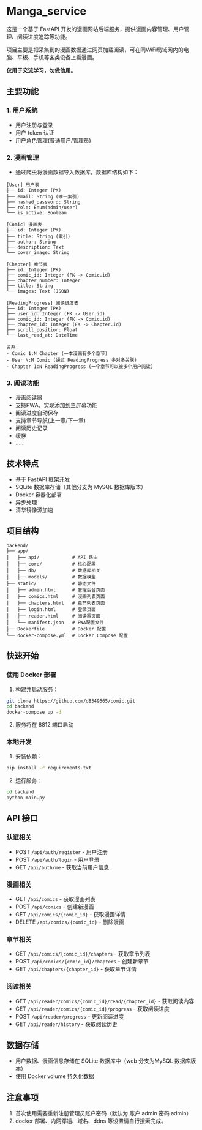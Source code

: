 # Manga_service

这是一个基于 FastAPI 开发的漫画网站后端服务，提供漫画内容管理、用户管理、阅读进度追踪等功能。

项目主要是把采集到的漫画数据通过网页加载阅读，可在同WiFi局域网内的电脑、平板、手机等各类设备上看漫画。

**仅用于交流学习，勿做他用。**

## 主要功能

### 1. 用户系统

- 用户注册与登录
- 用户 token 认证
- 用户角色管理(普通用户/管理员)

### 2. 漫画管理

- 通过爬虫将漫画数据导入数据库，数据库结构如下：
```
[User] 用户表
├── id: Integer (PK)
├── email: String (唯一索引)
├── hashed_password: String
├── role: Enum(admin/user)
└── is_active: Boolean

[Comic] 漫画表
├── id: Integer (PK)
├── title: String (索引)
├── author: String
├── description: Text
└── cover_image: String

[Chapter] 章节表
├── id: Integer (PK)
├── comic_id: Integer (FK -> Comic.id)
├── chapter_number: Integer
├── title: String
└── images: Text (JSON)

[ReadingProgress] 阅读进度表
├── id: Integer (PK)
├── user_id: Integer (FK -> User.id)
├── comic_id: Integer (FK -> Comic.id)
├── chapter_id: Integer (FK -> Chapter.id)
├── scroll_position: Float
└── last_read_at: DateTime

关系:
- Comic 1:N Chapter (一本漫画有多个章节)
- User N:M Comic (通过 ReadingProgress 多对多关联)
- Chapter 1:N ReadingProgress (一个章节可以被多个用户阅读)
```
### 3. 阅读功能

- 漫画阅读器
- 支持PWA，实现添加到主屏幕功能
- 阅读进度自动保存
- 支持章节导航(上一章/下一章)
- 阅读历史记录
- 缓存
- ......

## 技术特点

- 基于 FastAPI 框架开发
- SQLite 数据库存储（其他分支为 MySQL 数据库版本）
- Docker 容器化部署
- 异步处理
- 清华镜像源加速

## 项目结构

```
backend/
├── app/
│   ├── api/            # API 路由
│   ├── core/           # 核心配置
│   ├── db/             # 数据库相关
│   ├── models/         # 数据模型
├── static/             # 静态文件
│   ├── admin.html      # 管理后台页面
│   ├── comics.html     # 漫画列表页面
│   ├── chapters.html   # 章节列表页面
│   ├── login.html      # 登录页面
│   ├── reader.html     # 阅读器页面
│   └── manifest.json   # PWA配置文件
├── Dockerfile          # Docker 配置
└── docker-compose.yml  # Docker Compose 配置
```

## 快速开始

### 使用 Docker 部署

1. 构建并启动服务：
```bash
git clone https://github.com/d8349565/comic.git
cd backend
docker-compose up -d
```

2. 服务将在 8812 端口启动

### 本地开发

1. 安装依赖：
```bash
pip install -r requirements.txt
```

2. 运行服务：
```bash
cd backend
python main.py
```

## API 接口

### 认证相关
- POST `/api/auth/register` - 用户注册
- POST `/api/auth/login` - 用户登录
- GET `/api/auth/me` - 获取当前用户信息

### 漫画相关
- GET `/api/comics` - 获取漫画列表
- POST `/api/comics` - 创建新漫画
- GET `/api/comics/{comic_id}` - 获取漫画详情
- DELETE `/api/comics/{comic_id}` - 删除漫画

### 章节相关
- GET `/api/comics/{comic_id}/chapters` - 获取章节列表
- POST `/api/comics/{comic_id}/chapters` - 创建新章节
- GET `/api/chapters/{chapter_id}` - 获取章节详情

### 阅读相关
- GET `/api/reader/comics/{comic_id}/read/{chapter_id}` - 获取阅读内容
- GET `/api/reader/comics/{comic_id}/progress` - 获取阅读进度
- POST `/api/reader/progress` - 更新阅读进度
- GET `/api/reader/history` - 获取阅读历史

## 数据存储

- 用户数据、漫画信息存储在 SQLite 数据库中（web 分支为MySQL 数据库版本）
- 使用 Docker volume 持久化数据

## 注意事项

1. 首次使用需要重新注册管理员账户密码（默认为 账户 admin 密码 admin）
1. docker 部署、内网穿透、域名、ddns 等设置请自行搜索完成。
